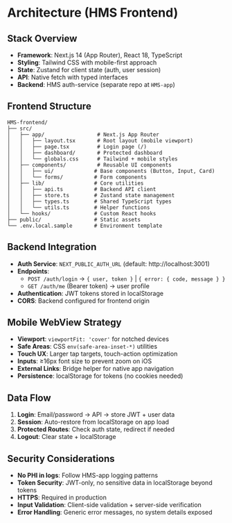 # Architecture (HMS Frontend)

## Stack Overview
- **Framework**: Next.js 14 (App Router), React 18, TypeScript
- **Styling**: Tailwind CSS with mobile-first approach  
- **State**: Zustand for client state (auth, user session)
- **API**: Native fetch with typed interfaces
- **Backend**: HMS auth-service (separate repo at `HMS-app`)

## Frontend Structure
```
HMS-frontend/
├── src/
│   ├── app/                 # Next.js App Router
│   │   ├── layout.tsx       # Root layout (mobile viewport)
│   │   ├── page.tsx         # Login page (/)
│   │   ├── dashboard/       # Protected dashboard
│   │   └── globals.css      # Tailwind + mobile styles
│   ├── components/          # Reusable UI components
│   │   ├── ui/             # Base components (Button, Input, Card)
│   │   └── forms/          # Form components
│   ├── lib/                # Core utilities
│   │   ├── api.ts          # Backend API client
│   │   ├── store.ts        # Zustand state management
│   │   ├── types.ts        # Shared TypeScript types
│   │   └── utils.ts        # Helper functions
│   └── hooks/              # Custom React hooks
├── public/                 # Static assets
└── .env.local.sample       # Environment template
```

## Backend Integration
- **Auth Service**: `NEXT_PUBLIC_AUTH_URL` (default: http://localhost:3001)
- **Endpoints**: 
  - `POST /auth/login` → `{ user, token }` | `{ error: { code, message } }`
  - `GET /auth/me` (Bearer token) → user profile
- **Authentication**: JWT tokens stored in localStorage
- **CORS**: Backend configured for frontend origin

## Mobile WebView Strategy
- **Viewport**: `viewportFit: 'cover'` for notched devices
- **Safe Areas**: CSS `env(safe-area-inset-*)` utilities
- **Touch UX**: Larger tap targets, touch-action optimization
- **Inputs**: ≥16px font size to prevent zoom on iOS
- **External Links**: Bridge helper for native app navigation
- **Persistence**: localStorage for tokens (no cookies needed)

## Data Flow
1. **Login**: Email/password → API → store JWT + user data
2. **Session**: Auto-restore from localStorage on app load  
3. **Protected Routes**: Check auth state, redirect if needed
4. **Logout**: Clear state + localStorage

## Security Considerations
- **No PHI in logs**: Follow HMS-app logging patterns
- **Token Security**: JWT-only, no sensitive data in localStorage beyond tokens
- **HTTPS**: Required in production
- **Input Validation**: Client-side validation + server-side verification
- **Error Handling**: Generic error messages, no system details exposed
